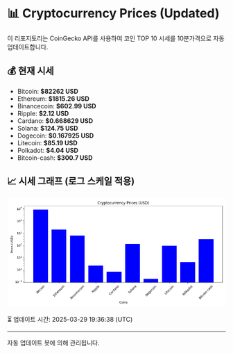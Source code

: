 
# 📊 Cryptocurrency Prices (Updated)

이 리포지토리는 CoinGecko API를 사용하여 코인 TOP 10 시세를 10분가격으로 자동 업데이트합니다.

## 💰 현재 시세
- Bitcoin: **$82262 USD**
- Ethereum: **$1815.26 USD**
- Binancecoin: **$602.99 USD**
- Ripple: **$2.12 USD**
- Cardano: **$0.668629 USD**
- Solana: **$124.75 USD**
- Dogecoin: **$0.167925 USD**
- Litecoin: **$85.19 USD**
- Polkadot: **$4.04 USD**
- Bitcoin-cash: **$300.7 USD**

## 📈 시세 그래프 (로그 스케일 적용)
![Crypto Prices](crypto_prices.png)

⏳ 업데이트 시간: 2025-03-29 19:36:38 (UTC)

---
자동 업데이트 봇에 의해 관리됩니다.
